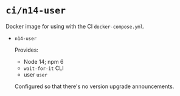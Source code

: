 # `ci/n14-user`

Docker image for using with the CI `docker-compose.yml`.

- `n14-user`

   Provides:

   - Node 14; npm 6
   - `wait-for-it` CLI
   - user `user`

   Configured so that there's no version upgrade announcements.

